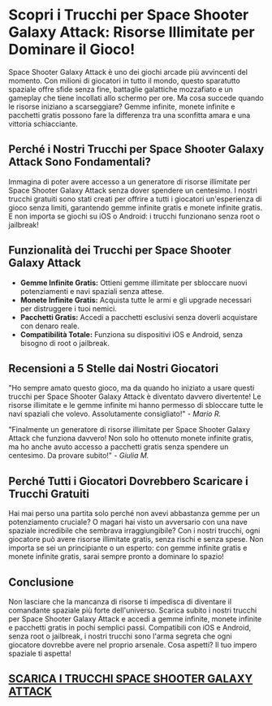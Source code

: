 <h1>Scopri i Trucchi per Space Shooter Galaxy Attack: Risorse Illimitate per Dominare il Gioco!</h1>

<p>Space Shooter Galaxy Attack è uno dei giochi arcade più avvincenti del momento. Con milioni di giocatori in tutto il mondo, questo sparatutto spaziale offre sfide senza fine, battaglie galattiche mozzafiato e un gameplay che tiene incollati allo schermo per ore. Ma cosa succede quando le risorse iniziano a scarseggiare? Gemme infinite, monete infinite e pacchetti gratis possono fare la differenza tra una sconfitta amara e una vittoria schiacciante.</p>

<h2>Perché i Nostri Trucchi per Space Shooter Galaxy Attack Sono Fondamentali?</h2>
<p>Immagina di poter avere accesso a un generatore di risorse illimitate per Space Shooter Galaxy Attack senza dover spendere un centesimo. I nostri trucchi gratuiti sono stati creati per offrire a tutti i giocatori un'esperienza di gioco senza limiti, garantendo gemme infinite gratis e monete infinite gratis. E non importa se giochi su iOS o Android: i trucchi funzionano senza root o jailbreak!</p>

<h2>Funzionalità dei Trucchi per Space Shooter Galaxy Attack</h2>
<ul>
  <li><strong>Gemme Infinite Gratis:</strong> Ottieni gemme illimitate per sbloccare nuovi potenziamenti e navi spaziali senza attese.</li>
  <li><strong>Monete Infinite Gratis:</strong> Acquista tutte le armi e gli upgrade necessari per distruggere i tuoi nemici.</li>
  <li><strong>Pacchetti Gratis:</strong> Accedi a pacchetti esclusivi senza doverli acquistare con denaro reale.</li>
  <li><strong>Compatibilità Totale:</strong> Funziona su dispositivi iOS e Android, senza bisogno di root o jailbreak.</li>
</ul>

<h2>Recensioni a 5 Stelle dai Nostri Giocatori</h2>
<p>"Ho sempre amato questo gioco, ma da quando ho iniziato a usare questi trucchi per Space Shooter Galaxy Attack è diventato davvero divertente! Le risorse illimitate e le gemme infinite mi hanno permesso di sbloccare tutte le navi spaziali che volevo. Assolutamente consigliato!" - <em>Mario R.</em></p>

<p>"Finalmente un generatore di risorse illimitate per Space Shooter Galaxy Attack che funziona davvero! Non solo ho ottenuto monete infinite gratis, ma ho anche avuto accesso a pacchetti gratis senza spendere un centesimo. Da provare subito!" - <em>Giulia M.</em></p>

<h2>Perché Tutti i Giocatori Dovrebbero Scaricare i Trucchi Gratuiti</h2>
<p>Hai mai perso una partita solo perché non avevi abbastanza gemme per un potenziamento cruciale? O magari hai visto un avversario con una nave spaziale incredibile che sembrava irraggiungibile? Con i nostri trucchi, ogni giocatore può avere risorse illimitate gratis, senza rischi e senza spese. Non importa se sei un principiante o un esperto: con gemme infinite gratis e monete infinite gratis, sarai sempre pronto a dominare lo spazio!</p>

<h2>Conclusione</h2>
<p>Non lasciare che la mancanza di risorse ti impedisca di diventare il comandante spaziale più forte dell'universo. Scarica subito i nostri trucchi per Space Shooter Galaxy Attack e accedi a gemme infinite, monete infinite e pacchetti gratis in pochi semplici passi. Compatibili con iOS e Android, senza root o jailbreak, i nostri trucchi sono l'arma segreta che ogni giocatore dovrebbe avere nel proprio arsenale. Cosa aspetti? Il tuo impero spaziale ti aspetta!</p>

## [SCARICA I TRUCCHI SPACE SHOOTER GALAXY ATTACK](https://scaricasubitoveloceitagratis.click/scaricadownload.html)
